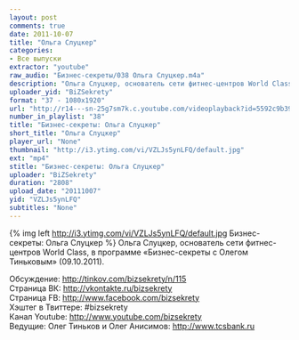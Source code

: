 ```yaml
---
layout: post
comments: true
date: 2011-10-07
title: "Ольга Слуцкер"
categories:
- Все выпуски
extractor: "youtube"
raw_audio: "Бизнес-секреты/038 Ольга Слуцкер.m4a"
description: "Ольга Слуцкер, основатель сети фитнес-центров World Class, в программе «Бизнес-секреты с Олегом Тиньковым» (09.10.2011).\n\nОбсуждение: http://tinkov.com/bizsekrety/n/115\nСтраница ВК: http://vkontakte.ru/bizsekrety\nСтраница FB: http://www.facebook.com/bizsekrety\nХэштег в Твиттере: #bizsekrety\nКанал Youtube: http://www.youtube.com/bizsekrety\nВедущие: Олег Тиньков и Олег Анисимов: http://www.tcsbank.ru"
uploader_yid: "BiZSekrety"
format: "37 - 1080x1920"
url: "http://r14---sn-25g7sm7k.c.youtube.com/videoplayback?id=5592c9b39ca72c54&key=yt1&sver=3&upn=UYzAC4A7roY&sparams=cp%2Cid%2Cip%2Cipbits%2Citag%2Cratebypass%2Csource%2Cupn%2Cexpire&cp=U0hVR1dSV19ISkNONV9PTEFDOjNVenZscjZ0STVN&ms=au&itag=37&ratebypass=yes&source=youtube&mv=m&mt=1362758004&ip=92.255.182.31&fexp=920704%2C912806%2C902000%2C919512%2C929901%2C913605%2C925006%2C906938%2C931202%2C931401%2C908529%2C930803%2C920201%2C930101%2C930603%2C906834%2C926403&newshard=yes&expire=1362779230&ipbits=8&signature=553B541B18137B2D58EA0863756FDDC8C4C4CB5A.B50BDFA9A1FB29E927CAE6F45A45B755EFCD214B"
number_in_playlist: "38"
title: "Бизнес-секреты: Ольга Слуцкер"
short_title: "Ольга Слуцкер"
player_url: "None"
thumbnail: "http://i3.ytimg.com/vi/VZLJs5ynLFQ/default.jpg"
ext: "mp4"
stitle: "Бизнес-секреты: Ольга Слуцкер"
uploader: "BiZSekrety"
duration: "2808"
upload_date: "20111007"
yid: "VZLJs5ynLFQ"
subtitles: "None"
---
```


{% img left http://i3.ytimg.com/vi/VZLJs5ynLFQ/default.jpg Бизнес-секреты: Ольга Слуцкер %}
Ольга Слуцкер, основатель сети фитнес-центров World Class, в программе «Бизнес-секреты с Олегом Тиньковым» (09.10.2011).  
  
Обсуждение: http://tinkov.com/bizsekrety/n/115  
Страница ВК: http://vkontakte.ru/bizsekrety  
Страница FB: http://www.facebook.com/bizsekrety  
Хэштег в Твиттере: #bizsekrety  
Канал Youtube: http://www.youtube.com/bizsekrety  
Ведущие: Олег Тиньков и Олег Анисимов: http://www.tcsbank.ru